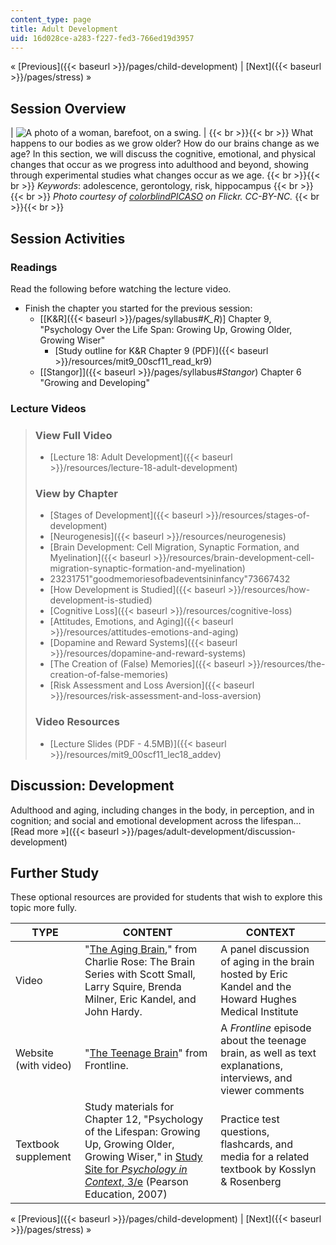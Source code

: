 ```yaml
---
content_type: page
title: Adult Development
uid: 16d028ce-a283-f227-fed3-766ed19d3957
---
```


« [Previous]({{< baseurl >}}/pages/child-development) | [Next]({{< baseurl >}}/pages/stress) »

Session Overview
----------------

| ![A photo of a woman, barefoot, on a swing.](BASEURL_PLACEHOLDER/resources/lec18_chp) |  {{< br >}}{{< br >}} What happens to our bodies as we grow older? How do our brains change as we age? In this section, we will discuss the cognitive, emotional, and physical changes that occur as we progress into adulthood and beyond, showing through experimental studies what changes occur as we age. {{< br >}}{{< br >}} _Keywords_: adolescence, gerontology, risk, hippocampus {{< br >}}{{< br >}} _Photo courtesy of [colorblindPICASO](http://www.flickr.com/photos/colorblindpicaso/2540688582) on Flickr. CC-BY-NC._ {{< br >}}{{< br >}}  

Session Activities
------------------

### Readings

Read the following before watching the lecture video.

*   Finish the chapter you started for the previous session:
    *   \[[K&R]({{< baseurl >}}/pages/syllabus#_K_R_)\] Chapter 9, "Psychology Over the Life Span: Growing Up, Growing Older, Growing Wiser"
        *   [Study outline for K&R Chapter 9 (PDF)]({{< baseurl >}}/resources/mit9_00scf11_read_kr9)
    *   [\[Stangor\]]({{< baseurl >}}/pages/syllabus#_Stangor_) Chapter 6 "Growing and Developing"

### Lecture Videos

> ### View Full Video
> 
> *   [Lecture 18: Adult Development]({{< baseurl >}}/resources/lecture-18-adult-development)
> 
> ### View by Chapter
> 
> *   [Stages of Development]({{< baseurl >}}/resources/stages-of-development)
> *   [Neurogenesis]({{< baseurl >}}/resources/neurogenesis)
> *   [Brain Development: Cell Migration, Synaptic Formation, and Myelination]({{< baseurl >}}/resources/brain-development-cell-migration-synaptic-formation-and-myelination)
> *   23231751"goodmemoriesofbadeventsininfancy"73667432
> *   [How Development is Studied]({{< baseurl >}}/resources/how-development-is-studied)
> *   [Cognitive Loss]({{< baseurl >}}/resources/cognitive-loss)
> *   [Attitudes, Emotions, and Aging]({{< baseurl >}}/resources/attitudes-emotions-and-aging)
> *   [Dopamine and Reward Systems]({{< baseurl >}}/resources/dopamine-and-reward-systems)
> *   [The Creation of (False) Memories]({{< baseurl >}}/resources/the-creation-of-false-memories)
> *   [Risk Assessment and Loss Aversion]({{< baseurl >}}/resources/risk-assessment-and-loss-aversion)
> 
> ### Video Resources
> 
> *   [Lecture Slides (PDF - 4.5MB)]({{< baseurl >}}/resources/mit9_00scf11_lec18_addev)

Discussion: Development
-----------------------

Adulthood and aging, including changes in the body, in perception, and in cognition; and social and emotional development across the lifespan… [Read more »]({{< baseurl >}}/pages/adult-development/discussion-development)

Further Study
-------------

These optional resources are provided for students that wish to explore this topic more fully.

| TYPE | CONTENT | CONTEXT |
| --- | --- | --- |
| Video | "[The Aging Brain](http://www.learnoutloud.com/Free-Audio-Video/Social-Sciences/Psychology/Charlie-Rose-The-Brain-Series/43487)," from Charlie Rose: The Brain Series with Scott Small, Larry Squire, Brenda Milner, Eric Kandel, and John Hardy. | A panel discussion of aging in the brain hosted by Eric Kandel and the Howard Hughes Medical Institute |
| Website (with video) | "[The Teenage Brain](http://www.pbs.org/wgbh/pages/frontline/shows/teenbrain/)" from Frontline. | A _Frontline_ episode about the teenage brain, as well as text explanations, interviews, and viewer comments |
| Textbook supplement | Study materials for Chapter 12, "Psychology of the Lifespan: Growing Up, Growing Older, Growing Wiser," in [Study Site for _Psychology in Context_, 3/e](http://www.pearsonhighered.com/educator/product/Fundamentals-of-Psychology-in-Context/9780205507573.page) (Pearson Education, 2007) | Practice test questions, flashcards, and media for a related textbook by Kosslyn & Rosenberg 

« [Previous]({{< baseurl >}}/pages/child-development) | [Next]({{< baseurl >}}/pages/stress) »